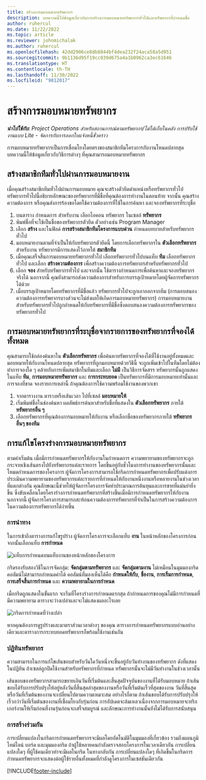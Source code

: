 ```yaml
---
title: สร้างการมอบหมายทรัพยากร
description: บทความนี้ให้ข้อมูลเกี่ยวกับการสร้างการมอบหมายทรัพยากรทั่วไปและทรัพยากรที่กำหนดชื่อ
author: ruhercul
ms.date: 11/22/2022
ms.topic: article
ms.reviewer: johnmichalak
ms.author: ruhercul
ms.openlocfilehash: 42dd2906ce8db8844bf4dea232f24aca58a5d951
ms.sourcegitcommit: 9b1136d95f19cc039d675a4a1b0962ca3ec61646
ms.translationtype: HT
ms.contentlocale: th-TH
ms.lasthandoff: 11/30/2022
ms.locfileid: "9812017"
---
```

# <a name="create-resource-assignments"></a>สร้างการมอบหมายทรัพยากร

_**นำไปใช้กับ:** Project Operations สำหรับสถานการณ์ตามทรัพยากร/ไม่ได้เก็บในคลัง การปรับใช้งานแบบ Lite - จัดการกับการออกใบแจ้งหนี้ชั่วคราว_


การมอบหมายทรัพยากรเป็นการเชื่อมโยงโดยตรงของสมาชิกทีมโครงการกับงานโหนดปลายสุด บทความนี้ให้ข้อมูลเกี่ยวกับวิธีการต่างๆ ที่คุณสามารถมอบหมายทรัพยากร

## <a name="create-a-generic-team-member-through-task-assignment"></a>สร้างสมาชิกทีมทั่วไปผ่านการมอบหมายงาน


เมื่อคุณสร้างสมาชิกทีมทั่วไปผ่านการมอบหมาย คุณจะสร้างตัวยึดตำแหน่งหรือทรัพยากรทั่วไป ทรัพยากรทั่วไปนี้อธิบายลักษณะของทรัพยากรที่มีชื่อที่คุณต้องการทำงานในตอนท้าย จากนั้น คุณสร้างความต้องการ หรือคุณส่งการร้องขอโดยใช้ความต้องการที่ใช้ในการค้นหา และจองทรัพยากรที่ระบุชื่อ

1. บนตาราง กำหนดการ สำหรับงาน เลือกไอคอน ทรัพยากร ในเซลล์ **ทรัพยากร**
2. พิมพ์ชื่อที่จะใช้เป็นชื่อของทรัพยากรตัวยึด ตัวอย่างเช่น Program Manager
3. เลือก **สร้าง** และในฟิลด์ **การสร้างสมาชิกทีมโครงการแบบด่วน** กำหนดบทบาทสำหรับทรัพยากรทั่วไป
4. มอบหมายงานตามที่จำเป็นให้กับทรัพยากรตัวยึดนี้ โดยการเลือกทรัพยากรใน **ตัวเลือกทรัพยากร** สำหรับงาน ทรัพยากรมีการแสดงไว้ภายใต้ **สมาชิกทีม**
5. เมื่อคุณเสร็จสิ้นการมอบหมายทรัพยากรทั่วไป เลือกทรัพยากรทั่วไปบนแท็บ **ทีม** เลือกทรัพยากรทั่วไป และเลือก **สร้างความต้องการ** เพื่อสร้างความต้องการทรัพยากรสำหรับทรัพยากรทั่วไป
6. เลือก **จอง** สำหรับทรัพยากรทั่วไป และจากนั้น ใช้ตารางกำหนดการเพื่อค้นหาและจองทรัพยากรจริงได้ นอกจากนี้ คุณยังสามารถส่งความต้องการสำหรับการบรรลุเป้าหมายโดยผู้จัดการทรัพยากรได้ด้วย
7. เมื่อบรรลุเป้าหมายโดยทรัพยากรที่มีชื่อแล้ว ทรัพยากรทั่วไปจะถูกเอาออกจากทีม (การตอบสนองความต้องการทรัพยากรบางส่วนจะไม่ส่งผลให้เกิดการมอบหมายทรัพยากร) การมอบหมายงานสำหรับทรัพยากรทั่วไปถูกกำหนดให้กับทรัพยากรที่มีชื่อซึ่งตอบสนองความต้องการทรัพยากรของทรัพยากรทั่วไป

## <a name="assign-a-named-resource-from-the-list-of-all-bookable-resources"></a>การมอบหมายทรัพยากรที่ระบุชื่อจากรายการของทรัพยากรที่จองได้ทั้งหมด

คุณสามารถใช้กล่องค้นหาใน **ตัวเลือกทรัพยากร** เพื่อค้นหาทรัพยากรที่จองได้ที่ใช้งานอยู่ทั้งหมดและมอบหมายให้กับงานโหนดปลายสุด ทรัพยากรที่ถูกมอบหมายด้วยวิธีนี้ จะถูกเพิ่มเข้าไปในทีมโดยไม่ต้องทำการจองใด ๆ คล้ายกับการเพิ่มสมาชิกในทีมและเลือก **ไม่มี** เป็นวิธีการจัดสรร ทรัพยากรนั้นถูกแสดงในแท็บ **ทีม**, **การมอบหมายทรัพยากร** และ **การกระทบยอด** เป็นทรัพยากรที่มีการมอบหมายเท่านั้นและการจองที่ขาด จองรายการเหล่านี้ ถ้าคุณต้องการใช้ความพร้อมใช้งานของพวกเขา

1. จากตารางงาน ตารางหรือเส้นเวลา ไปที่เซลล์ **มอบหมายให้**
2. เริ่มพิมพ์ชื่อในช่องค้นหา ผลลัพธ์การค้นหาสำหรับชื่อที่แสดงใน **ตัวเลือกทรัพยากร** ภายใต้ **ทรัพยากรอื่น ๆ**
3. เลือกทรัพยากรที่คุณต้องการมอบหมายให้กับงาน หรือเลือกชื่อของทรัพยากรภายใต้ **ทรัพยากรอื่นๆ ของทีม**

## <a name="editing-resource-assignment-contours"></a>การแก้ไขโครงร่างการมอบหมายทรัพยากร

ตามค่าเริ่มต้น เมื่อมีการกำหนดทรัพยากรให้กับงานในกำหนดการ ความพยายามของทรัพยากรจะถูกกระจายเชิงเส้นตรงไปยังทรัพยากรแต่ละรายการ โดยขึ้นอยู่กับชั่วโมงการทำงานของทรัพยากรนั้นและโหมดกำหนดการของโครงการ ผู้จัดการโครงการสามารถใช้กริดการกำหนดทรัพยากรเพื่อปรับแต่งการประเมินความพยายามของทรัพยากรแต่ละรายการที่กำหนดให้กับงานหนึ่งงานหรือหลายงานในช่วงเวลาที่แตกต่างกัน คุณลักษณะนี้ช่วยให้ผู้จัดการโครงการจัดทำประมาณการต้นทุนและการขายที่แม่นยำยิ่งขึ้น ซึ่งขับเคลื่อนโดยโครงร่างการกำหนดทรัพยากรที่สร้างขึ้นเมื่อมีการกำหนดทรัพยากรให้กับงาน นอกจากนี้ ผู้จัดการโครงการสามารถสะท้อนความต้องการทรัพยากรที่จำเป็นในการสร้างความต้องการในความต้องการทรัพยากรได้ง่ายขึ้น

### <a name="navigation"></a>การนำทาง

ในการเข้าถึงตารางการแก้ไขรูปร่าง ผู้จัดการโครงการจะเลือกแท็บ **งาน** ในหน้าหลักของโครงการก่อน จากนั้นเลือกแท็บ **การกำหนด**

![แท็บการกำหนดบนแท็บงานของหน้าหลักของโครงการ](media/AssignmentGrid.png)

กริดรองรับสองวิธีในการจัดกลุ่ม: **จัดกลุ่มตามทรัพยากร** และ **จัดกลุ่มตามงาน** ไม่เหมือนในมุมมองกริด คอลัมน์ไม่สามารถกำหนดค่าได้ คอลัมน์ที่มองเห็นได้คือ **กำหนดให้กับ**, **ชื่องาน**, **การเริ่มการกำหนด**, **การเสร็จสิ้นการกำหนด** และ **ความพยายามในการกำหนด**

เมื่อกริดถูกแสดงในขั้นแรก จะเริ่มที่โครงร่างการกำหนดแรกสุด ถ้ากำหนดการของคุณไม่มีการกำหนดที่มีความพยายาม ตารางจะว่างเปล่าและจะไม่แสดงผลอะไรเลย

![กริดการกำหนดที่ว่างเปล่า](media/emptyassignmentgrid.png)

หากคุณต้องการดูรูปร่างและมาตราส่วนเวลาต่างๆ ของคุณ ตารางการกำหนดทรัพยากรแบบอ่านอย่างเดียวและตารางการกระทบยอดทรัพยากรก็พร้อมใช้งานเช่นกัน

### <a name="resource-calendars"></a>ปฏิทินทรัพยากร

ความสามารถในการแก้ไขเส้นขอบสำหรับวันใดวันหนึ่งจะขึ้นอยู่กับวันทำงานของทรัพยากร ดังที่แสดงในปฏิทิน ถ้าเซลล์ถูกปิดใช้งานสำหรับทรัพยากรที่กำหนด ทรัพยากรนั้นจะไม่มีวันทำงานในช่วงเวลานั้น

เส้นขอบของทรัพยากรสามารถขยายเกินวันที่เริ่มต้นและสิ้นสุดปัจจุบันของงานที่ได้รับมอบหมาย ถ้าเส้นขอบได้รับการปรับปรุงให้อยู่หลังวันที่สิ้นสุดล่าสุดของงานหรือวันที่เริ่มต้นเร็วที่สุดของงาน วันที่สิ้นสุดหรือวันที่เริ่มต้นของงานจะเปลี่ยนไปตามความเหมาะสม อย่างไรก็ตาม ถ้าเส้นขอบได้รับการปรับปรุงให้เร็วกว่าวันที่เริ่มต้นของงานที่เชื่อมโยงกับรุ่นก่อน การอัปเดตจะล้มเหลวเนื่องจากการมอบหมายจะทริกเกอร์งานให้เริ่มก่อนที่งานรุ่นก่อนจะเสร็จสมบูรณ์ และลักษณะการทำงานนั้นยังไม่ได้รับการสนับสนุน

### <a name="co-authoring"></a>การสร้างร่วมกัน

การเปลี่ยนแปลงในกริดการกำหนดทรัพยากรจะมีผลโดยอัตโนมัติในมุมมองที่เกี่ยวข้อง รวมถึงแผนภูมิ ไทม์ไลน์ บอร์ด และมุมมองกริด ถ้าผู้ใช้หลายคนกำลังตรวจสอบโครงการในเวลาเดียวกัน การเปลี่ยนแปลงใดๆ ที่ผู้ใช้คนเดียวทำจะมีผลในกริด ในทางกลับกัน การเปลี่ยนแปลงใดๆ ที่เกิดขึ้นในกริดการกำหนดทรัพยากรจะแสดงต่อผู้ใช้รายอื่นทั้งหมดที่กำลังดูโครงการในเซสชันเดียวกัน

[!INCLUDE[footer-include](../includes/footer-banner.md)]
